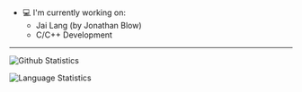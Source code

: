 <!--![GitHub WidgetBox](https://github-widgetbox.vercel.app/api/profile?username=geox25&data=followers,repositories,stars,commits&theme=darkmode)
![GitHub WidgetBox](https://github-widgetbox.vercel.app/api/skills?languages=cpp,kotlin,java,c,html,css,js,lua,json,yaml,bash&theme=darkmode)
-->
- 💻 I'm currently working on:
  - Jai Lang (by Jonathan Blow)
  - C/C++ Development

 ---

![Github Statistics](https://github-readme-stats.vercel.app/api?username=geox25&theme=dark)

![Language Statistics](https://github-readme-stats.vercel.app/api/top-langs/?username=geox25&theme=dark&layout=compact)
